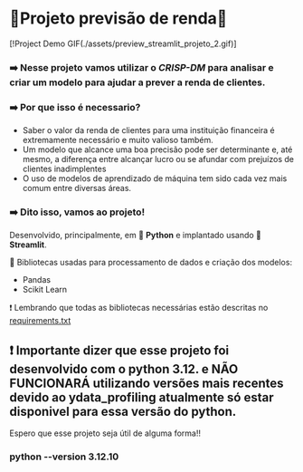 # 🔨Projeto previsão de renda🔨

[!Project Demo GIF(./assets/preview_streamlit_projeto_2.gif)]

### ➡️ Nesse projeto vamos utilizar o *CRISP-DM* para analisar e criar um modelo para ajudar a prever a renda de clientes.

### ➡️ Por que isso é necessario?

- Saber o valor da renda de clientes para uma instituição financeira é extremamente necessário e muito valioso também.
- Um modelo que alcance uma boa precisão pode ser determinante e, até mesmo, a diferença entre alcançar lucro ou se afundar com prejuízos de clientes inadimplentes
- O uso de modelos de aprendizado de máquina tem sido cada vez mais comum entre diversas áreas.

### ➡️ Dito isso, vamos ao projeto!

Desenvolvido, principalmente, em 🐍 **Python** e implantado usando 👑 **Streamlit**.

📖 Bibliotecas usadas para processamento de dados e criação dos modelos:
- Pandas
- Scikit Learn

❗ Lembrando que todas as bibliotecas necessárias estão descritas no [requirements.txt](.requirements.txt)

## ❗ Importante dizer que esse projeto foi desenvolvido com o python 3.12. e NÃO FUNCIONARÁ utilizando versões mais recentes devido ao **ydata_profiling** atualmente só estar disponivel para essa versão do python.

Espero que esse projeto seja útil de alguma forma!! 

### python --version 3.12.10
